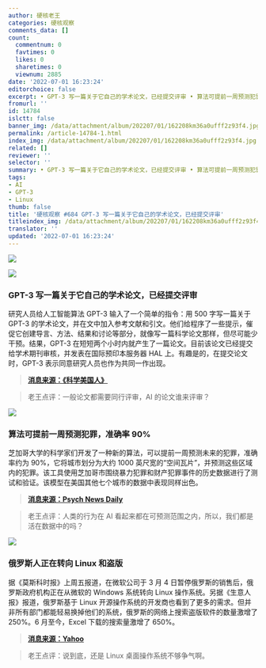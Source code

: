 ```yaml
---
author: 硬核老王
categories: 硬核观察
comments_data: []
count:
  commentnum: 0
  favtimes: 0
  likes: 0
  sharetimes: 0
  viewnum: 2885
date: '2022-07-01 16:23:24'
editorchoice: false
excerpt: • GPT-3 写一篇关于它自己的学术论文，已经提交评审 • 算法可提前一周预测犯罪，准确率 90% • 俄罗斯人正在转向 Linux 和盗版
fromurl: ''
id: 14784
islctt: false
banner_img: /data/attachment/album/202207/01/162208km36a0ufff2z93f4.jpg
permalink: /article-14784-1.html
index_img: /data/attachment/album/202207/01/162208km36a0ufff2z93f4.jpg
related: []
reviewer: ''
selector: ''
summary: • GPT-3 写一篇关于它自己的学术论文，已经提交评审 • 算法可提前一周预测犯罪，准确率 90% • 俄罗斯人正在转向 Linux 和盗版
tags:
- AI
- GPT-3
- Linux
thumb: false
title: '硬核观察 #684 GPT-3 写一篇关于它自己的学术论文，已经提交评审'
titleindex_img: /data/attachment/album/202207/01/162208km36a0ufff2z93f4.jpg
translator: ''
updated: '2022-07-01 16:23:24'
---
```


![](/data/attachment/album/202207/01/162208km36a0ufff2z93f4.jpg)


![](/data/attachment/album/202207/01/162219uxo6nypxq19xmxmk.jpg)


### GPT-3 写一篇关于它自己的学术论文，已经提交评审


研究人员给人工智能算法 GPT-3 输入了一个简单的指令：用 500 字写一篇关于 GPT-3 的学术论文，并在文中加入参考文献和引文。他们给程序了一些提示，催促它创建导言、方法、结果和讨论等部分，就像写一篇科学论文那样，但尽可能少干预。结果，GPT-3 在短短两个小时内就产生了一篇论文。目前该论文已经提交给学术期刊审核，并发表在国际预印本服务器 HAL 上。有趣是的，在提交论文时，GPT-3 表示同意研究人员也作为共同一作出现。



> 
> **[消息来源：《科学美国人》](https://www.scientificamerican.com/article/we-asked-gpt-3-to-write-an-academic-paper-about-itself-then-we-tried-to-get-it-published/)**
> 
> 
> 



> 
> 老王点评：一般论文都需要同行评审，AI 的论文谁来评审？
> 
> 
> 


![](/data/attachment/album/202207/01/162230frorg9gvvnero5ja.jpg)


### 算法可提前一周预测犯罪，准确率 90%


芝加哥大学的科学家们开发了一种新的算法，可以提前一周预测未来的犯罪，准确率约为 90%，它将城市划分为大约 1000 英尺宽的“空间瓦片”，并预测这些区域内的犯罪。该工具使用芝加哥市围绕暴力犯罪和财产犯罪事件的历史数据进行了测试和验证。该模型在美国其他七个城市的数据中表现同样出色。



> 
> **[消息来源：Psych News Daily](https://www.psychnewsdaily.com/algorithm-predicts-future-crime-in-advance/)**
> 
> 
> 



> 
> 老王点评：人类的行为在 AI 看起来都在可预测范围之内，所以，我们都是活在数据中的吗？
> 
> 
> 


![](/data/attachment/album/202207/01/162254kedkesntyeusfkee.jpg)


### 俄罗斯人正在转向 Linux 和盗版


据《莫斯科时报》上周五报道，在微软公司于 3 月 4 日暂停俄罗斯的销售后，俄罗斯政府机构正在从微软的 Windows 系统转向 Linux 操作系统。另据《生意人报》报道，俄罗斯基于 Linux 开源操作系统的开发商也看到了更多的需求。但并非所有部门都能轻易换掉他们的系统，俄罗斯的网络上搜索盗版软件的数量激增了 250%。6 月至今，Excel 下载的搜索量激增了 650%。



> 
> **[消息来源：Yahoo](https://finance.yahoo.com/news/russians-searching-pirated-microsoft-products-040614477.html)**
> 
> 
> 



> 
> 老王点评：说到底，还是 Linux 桌面操作系统不够争气啊。
> 
> 
>